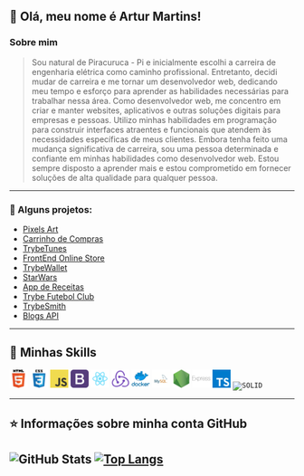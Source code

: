## :wave: Olá, meu nome é <strong>Artur Martins!</strong>

### Sobre mim

> Sou natural de Piracuruca - Pi e inicialmente escolhi a carreira de engenharia elétrica como caminho profissional. Entretanto, decidi mudar de carreira e me tornar um desenvolvedor web, dedicando meu tempo e esforço para aprender as habilidades necessárias para trabalhar nessa área.
>Como desenvolvedor web, me concentro em criar e manter websites, aplicativos e outras soluções digitais para empresas e pessoas. Utilizo minhas habilidades em programação para construir interfaces atraentes e funcionais que atendem às necessidades específicas de meus clientes.
>Embora tenha feito uma mudança significativa de carreira, sou uma pessoa determinada e confiante em minhas habilidades como desenvolvedor web. Estou sempre disposto a aprender mais e estou comprometido em fornecer soluções de alta qualidade para qualquer pessoa.

----

### 🔭 Alguns projetos:
  * [Pixels Art](https://github.com/devarturmartins/project-pixels-art-trybe)
  * [Carrinho de Compras](https://github.com/devarturmartins/project-shopping-cart-trybe)
  * [TrybeTunes](https://github.com/devarturmartins/project-trybetunes-trybe)
  * [FrontEnd Online Store](https://github.com/devarturmartins/project-frontend-online-store-trybe)
  * [TrybeWallet](https://github.com/devarturmartins/project-trybewallet-trybe)
  * [StarWars](https://github.com/devarturmartins/project-starwars-planets-search-trybe)
  * [App de Receitas](https://github.com/devarturmartins/project-recipes-app-trybe)
  * [Trybe Futebol Club](https://github.com/devarturmartins/trybe-futebol-club-trybe)
  * [TrybeSmith](https://github.com/devarturmartins/trybesmith-trybe)
  * [Blogs API](https://github.com/devarturmartins/blogs-api-trybe)
    


----

## 🚀 Minhas Skills

<code><img height="32" src="https://raw.githubusercontent.com/github/explore/80688e429a7d4ef2fca1e82350fe8e3517d3494d/topics/html/html.png" alt="HTML5"/></code>
<code><img height="32" src="https://raw.githubusercontent.com/github/explore/80688e429a7d4ef2fca1e82350fe8e3517d3494d/topics/css/css.png" alt="CSS"/></code>
<code><img height="32" src="https://raw.githubusercontent.com/github/explore/80688e429a7d4ef2fca1e82350fe8e3517d3494d/topics/javascript/javascript.png" alt="Javascript"/></code>
<code><img height="32" src="https://raw.githubusercontent.com/github/explore/80688e429a7d4ef2fca1e82350fe8e3517d3494d/topics/bootstrap/bootstrap.png" alt="Bootstrap"/></code>
<code><img height="32" src="https://raw.githubusercontent.com/github/explore/80688e429a7d4ef2fca1e82350fe8e3517d3494d/topics/react/react.png" alt="React"/></code>
<code><img height="32" src="https://raw.githubusercontent.com/github/explore/80688e429a7d4ef2fca1e82350fe8e3517d3494d/topics/redux/redux.png" alt="Redux"/></code>
<code><img height="32" src="https://raw.githubusercontent.com/github/explore/80688e429a7d4ef2fca1e82350fe8e3517d3494d/topics/docker/docker.png" alt="Docker"/></code>
<code><img height="32" src="https://raw.githubusercontent.com/github/explore/80688e429a7d4ef2fca1e82350fe8e3517d3494d/topics/mysql/mysql.png" alt="MySQL"/></code>
<code><img height="32" src="https://raw.githubusercontent.com/github/explore/80688e429a7d4ef2fca1e82350fe8e3517d3494d/topics/nodejs/nodejs.png" alt="Nodejs"/></code>
<code><img height="32" src="https://raw.githubusercontent.com/github/explore/80688e429a7d4ef2fca1e82350fe8e3517d3494d/topics/express/express.png" alt="Express"/></code>
<code><img height="32" src="https://raw.githubusercontent.com/github/explore/80688e429a7d4ef2fca1e82350fe8e3517d3494d/topics/typescript/typescript.png" alt="Typescript"/></code>
<code><img height="32" src="https://www.freecodecamp.org/portuguese/news/content/images/2022/05/solid.png" alt="SOLID"/></code>

---

## ⭐ Informações sobre minha conta GitHub
![GitHub Stats](https://github-readme-stats.vercel.app/api?username=devarturmartins&show_icons=true)
[![Top Langs](https://github-readme-stats.vercel.app/api/top-langs/?username=devarturmartins&layout=compact)](https://github.com/anuraghazra/github-readme-stats)
---
